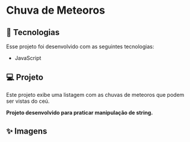 # Chuva de Meteoros
## :rocket: Tecnologias
Esse projeto foi desenvolvido com as seguintes tecnologias:
* JavaScript

## :computer: Projeto
Este projeto exibe uma listagem com as chuvas de meteoros que podem ser vistas do ceú.

**Projeto desenvolvido para praticar manipulação de string.**

## :sparkles: Imagens
 
